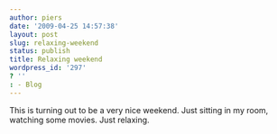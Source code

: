 ```yaml
---
author: piers
date: '2009-04-25 14:57:38'
layout: post
slug: relaxing-weekend
status: publish
title: Relaxing weekend
wordpress_id: '297'
? ''
: - Blog
---
```


This is turning out to be a very nice weekend. Just sitting in my room,
watching some movies. Just relaxing.

